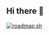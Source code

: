 ## Hi there 👋

<a href="https://roadmap.sh"><img src="https://roadmap.sh/card/wide/670e0118791f57dd60f7a21f?variant=dark&roadmaps=python" alt="roadmap.sh"/></a>
